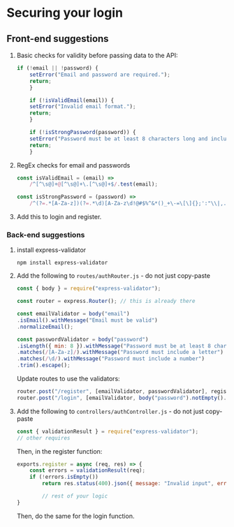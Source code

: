 # Securing your login

## Front-end suggestions

1. Basic checks for validity before passing data to the API:
    ```js
    if (!email || !password) {
        setError("Email and password are required.");
        return;
        }

        if (!isValidEmail(email)) {
        setError("Invalid email format.");
        return;
        }

        if (!isStrongPassword(password)) {
        setError("Password must be at least 8 characters long and include letters and numbers.");
        return;
        }
    ```

2. RegEx checks for email and passwords
    ```js
    const isValidEmail = (email) =>
        /^[^\s@]+@[^\s@]+\.[^\s@]+$/.test(email);

    const isStrongPassword = (password) =>
        /^(?=.*[A-Za-z])(?=.*\d)[A-Za-z\d!@#$%^&*()_+\-=\[\]{};':"\\|,.<>\/?]{8,}$/.test(password);

    ```

3. Add this to login and register.

### Back-end suggestions

1. install express-validator
    ```
    npm install express-validator
    ```
2. Add the following to `routes/authRouter.js` - do not just copy-paste
    ```js
    const { body } = require("express-validator");

    const router = express.Router(); // this is already there

    const emailValidator = body("email")
    .isEmail().withMessage("Email must be valid")
    .normalizeEmail();

    const passwordValidator = body("password")
    .isLength({ min: 8 }).withMessage("Password must be at least 8 characters")
    .matches(/[A-Za-z]/).withMessage("Password must include a letter")
    .matches(/\d/).withMessage("Password must include a number")
    .trim().escape();
    ```

    Update routes to use the validators:
    ```js
    router.post("/register", [emailValidator, passwordValidator], register);
    router.post("/login", [emailValidator, body("password").notEmpty().trim().escape()], login);
    ```

3. Add the following to `controllers/authController.js` - do not just copy-paste
    ```js
    const { validationResult } = require("express-validator");
    // other requires
    ```

    Then, in the register function:
    ```js
    exports.register = async (req, res) => {
        const errors = validationResult(req);
        if (!errors.isEmpty())
            return res.status(400).json({ message: "Invalid input", errors: errors.array() });

            // rest of your logic
    }
    ```
    Then, do the same for the login function.